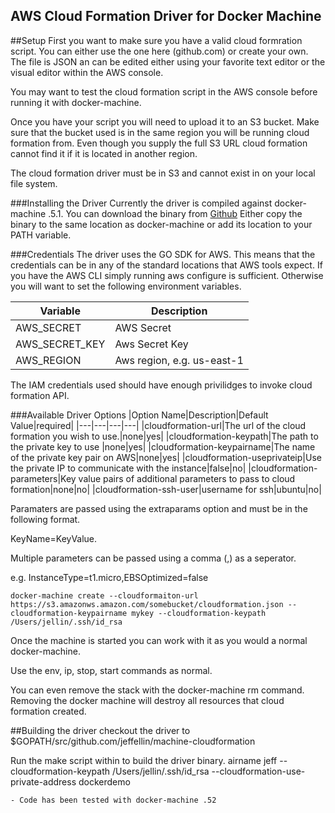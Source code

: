 AWS Cloud Formation Driver for Docker Machine
---

##Setup
First you want to make sure you have a valid cloud formration script. You can either use the one here (github.com) or create your own.  The file is JSON an can be edited either using your favorite text editor or the visual editor within the AWS console. 

You may want to test the cloud formation script in the AWS console before running it with docker-machine. 

Once you have your script you will need to upload it to an S3 bucket.  Make sure that the bucket used is in the same region you will be running cloud formation from. Even though you supply the full S3 URL cloud formation cannot find it if it is located in another region.

The cloud formation driver must be in S3 and cannot exist in on your local file system.

###Installing the Driver
Currently the driver is compiled against docker-machine .5.1. You can download the binary from [Github](https://github.com/jeffellin/machine-cloudformation/releases)  Either copy the binary to the same location as docker-machine or  add its location to your PATH variable.

###Credentials
The driver uses the GO SDK for AWS.  This means that the credentials can be in any of the standard locations that AWS tools expect.  If you have the AWS CLI simply running aws configure is sufficient. Otherwise you will want to set the following environment variables.

|Variable|Description|
|---|---|
|AWS_SECRET|AWS Secret|
|AWS_SECRET_KEY|Aws Secret Key|
|AWS_REGION| Aws region, e.g. us-east-1|

The IAM credentials used should have enough privilidges to invoke cloud formation API.

###Available Driver Options
|Option Name|Description|Default Value|required|
|---|---|---|---|
|cloudformation-url|The url of the cloud formation you wish to use.|none|yes|
|cloudformation-keypath|The path to the private key to use |none|yes|
|cloudformation-keypairname|The name of the private key pair on AWS|none|yes|
|cloudformation-useprivateip|Use the private IP to communicate with the instance|false|no|
|cloudformation-parameters|Key value pairs of additional parameters to pass to cloud formation|none|no|
|cloudformation-ssh-user|username for ssh|ubuntu|no|

Paramaters are passed using the extraparams option and must be in the following format. 

KeyName=KeyValue.  

Multiple parameters can be passed using a comma (,) as a seperator.

e.g. InstanceType=t1.micro,EBSOptimized=false

```
docker-machine create --cloudformaiton-url https://s3.amazonws.amazon.com/somebucket/cloudformation.json --cloudformation-keypairname mykey --cloudformation-keypath /Users/jellin/.ssh/id_rsa
```

Once the machine is started you can work with it as you would a normal docker-machine.

Use the env, ip, stop, start commands as normal.

You can even remove the stack with the docker-machine rm command.  Removing the docker machine will destroy all resources that cloud formation created.

##Building the driver
checkout the driver to $GOPATH/src/github.com/jeffellin/machine-cloudformation

Run the make script within to build the driver binary.
airname jeff --cloudformation-keypath /Users/jellin/.ssh/id_rsa --cloudformation-use-private-address  dockerdemo
```
- Code has been tested with docker-machine .52



